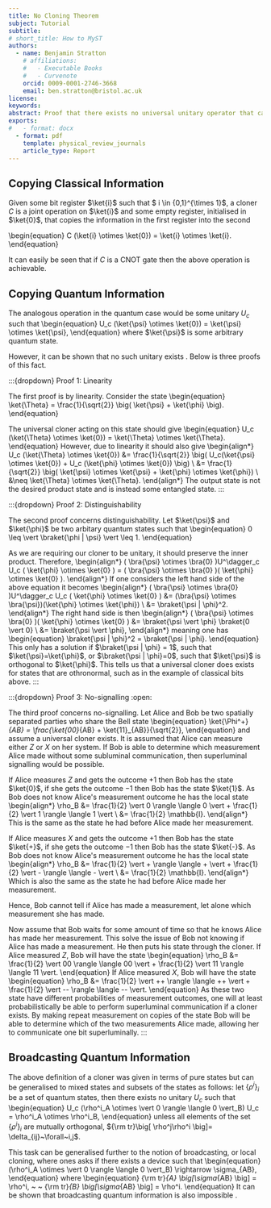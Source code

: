 ```yaml
---
title: No Cloning Theorem 
subject: Tutorial
subtitle: 
# short_title: How to MyST
authors:
  - name: Benjamin Stratton
    # affiliations:
    #   - Executable Books
    #   - Curvenote
    orcid: 0009-0001-2746-3668
    email: ben.stratton@bristol.ac.uk
license: 
keywords:  
abstract: Proof that there exists no universal unitary operator that can copy quantum information.
exports:
#   - format: docx
  - format: pdf
    template: physical_review_journals
    article_type: Report
---
```


## Copying Classical Information

Given some bit register $\ket{i}$ such that $ i \in \{0,1\}^{\times 1}$, a cloner $C$ is a joint operation on $\ket{i}$ and some empty register, initialised in $\ket{0}$, that copies the information in the first register into the second

\begin{equation}
C (\ket{i} \otimes \ket{0}) = \ket{i} \otimes \ket{i}.
\end{equation}

It can easily be seen that if $C$ is a CNOT gate then the above operation is achievable. 

## Copying Quantum Information

The analogous operation in the quantum case would be some unitary $U_c$ such that 
\begin{equation}
U_c (\ket{\psi} \otimes \ket{0}) = \ket{\psi} \otimes \ket{\psi},
\end{equation}
where $\ket{\psi}$ is some arbitrary quantum state. 

However, it can be shown that no such unitary exists [](https://link.aps.org/doi/10.1103/RevModPhys.77.1225). Below is three proofs of this fact. 

:::{dropdown} Proof 1: Linearity


The first proof is by linearity. Consider the state 
\begin{equation}
\ket{\Theta} = \frac{1}{\sqrt{2}} \big( \ket{\psi} + \ket{\phi} \big).
\end{equation}

The universal cloner acting on this state should give 
\begin{equation}
U_c (\ket{\Theta} \otimes \ket{0}) = \ket{\Theta} \otimes \ket{\Theta}.
\end{equation}
However, due to linearity it should also give 
\begin{align*}
U_c (\ket{\Theta} \otimes \ket{0}) &= \frac{1}{\sqrt{2}} \big( U_c(\ket{\psi} \otimes \ket{0}) + U_c (\ket{\phi} \otimes \ket{0}) \big) \\
&= \frac{1}{\sqrt{2}} \big( \ket{\psi} \otimes \ket{\psi} + \ket{\phi} \otimes \ket{\phi}) \\
&\neq \ket{\Theta} \otimes \ket{\Theta}.
\end{align*}
The output state is not the desired product state and is instead some entangled state. 
:::

:::{dropdown} Proof 2: Distinguishability


The second proof concerns distinguishability. Let $\ket{\psi}$ and $\ket{\phi}$ be two arbitary quantum states such that 
\begin{equation}
0 \leq \vert \braket{\phi | \psi} \vert \leq 1.
\end{equation} 

As we are requiring our cloner to be unitary, it should preserve the inner product. Therefore,
\begin{align*}
( \bra{\psi} \otimes \bra{0} )U^\dagger_c U_c ( \ket{\phi} \otimes \ket{0} ) = ( \bra{\psi} \otimes \bra{0} )( \ket{\phi} \otimes \ket{0} ).
\end{align*}
If one considers the left hand side of the above equation it becomes 
\begin{align*}
( \bra{\psi} \otimes \bra{0} )U^\dagger_c U_c ( \ket{\phi} \otimes \ket{0} ) &= (\bra{\psi} \otimes \bra{\psi})(\ket{\phi} \otimes \ket{\phi}) \\
&= \braket{\psi | \phi}^2.
\end{align*}
The right hand side is then 
\begin{align*}
( \bra{\psi} \otimes \bra{0} )( \ket{\phi} \otimes \ket{0} ) &= \braket{\psi \vert \phi} \braket{0 \vert 0} \\
&= \braket{\psi \vert \phi},
\end{align*}
meaning one has 
\begin{equation}
\braket{\psi | \phi}^2 = \braket{\psi | \phi}.
\end{equation}
This only has a solution if $\braket{\psi | \phi} = 1$, such that $\ket{\psi}=\ket{\phi}$, or $\braket{\psi | \phi}=0$, such that $\ket{\psi}$ is orthogonal to $\ket{\phi}$. This tells us that a universal cloner does exists for states that are othronormal, such as in the example of classical bits above. 
:::

:::{dropdown} Proof 3: No-signalling
:open:

The third proof concerns no-signalling. Let Alice and Bob be two spatially separated parties who share the Bell state 
\begin{equation}
\ket{\Phi^+}_{AB} = \frac{\ket{00}_{AB} + \ket{11}_{AB}}{\sqrt{2}},
\end{equation}
and assume a universal cloner exists. It is assumed that Alice can measure either $Z$ or $X$ on her system. If Bob is able to determine which measurement Alice made without some subluminal communication, then superluminal signalling would be possible. 

If Alice measures $Z$ and gets the outcome $+1$ then Bob has the state $\ket{0}$, if she gets the outcome $-1$ then Bob has the state $\ket{1}$. As Bob does not know Alice's measurement outcome he has the local state 
\begin{align*}
\rho_B &= \frac{1}{2} \vert 0 \rangle \langle  0 \vert + \frac{1}{2} \vert 1 \rangle \langle  1 \vert \\
&= \frac{1}{2} \mathbb{I}.
\end{align*}
This is the same as the state he had before Alice made her measurement. 

If Alice measures $X$ and gets the outcome $+1$ then Bob has the state $\ket{+}$, if she gets the outcome $-1$ then Bob has the state $\ket{-}$. As Bob does not know Alice's measurement outcome he has the local state 
\begin{align*}
\rho_B &= \frac{1}{2} \vert + \rangle \langle  + \vert + \frac{1}{2} \vert - \rangle \langle  - \vert \\
&= \frac{1}{2} \mathbb{I}.
\end{align*}
Which is also the same as the state he had before Alice made her measurement. 

Hence, Bob cannot tell if Alice has made a measurement, let alone which measurement she has made. 

Now assume that Bob waits for some amount of time so that he knows Alice has made her measurement. This solve the issue of Bob not knowing if Alice has made a measurement. He then puts his state through the cloner. If Alice measured $Z$, Bob will have the state
\begin{equation}
\rho_B &= \frac{1}{2} \vert 00 \rangle \langle  00 \vert + \frac{1}{2} \vert 11 \rangle \langle  11 \vert.
\end{equation}
If Alice measured $X$, Bob will have the state 
\begin{equation}
\rho_B &= \frac{1}{2} \vert ++ \rangle \langle  ++ \vert + \frac{1}{2} \vert -- \rangle \langle  -- \vert.
\end{equation}
As these two state have different probabilities of measurement outcomes, one will at least probabilistically be able to perform superluminal communication if a cloner exists. By making repeat measurement on copies of the state Bob will be able to determine which of the two measurements Alice made, allowing her to communicate one bit superluminally. 
:::

## Broadcasting Quantum Information

The above definition of a cloner was given in terms of pure states but can be generalised to mixed states and subsets of the states as follows: let $\{\rho^i\}_{i}$ be a set of quantum states, then there exists no unitary $U_c$ such that 
\begin{equation}
U_c (\rho^i_A \otimes \vert 0 \rangle \langle  0 \vert_B) U_c = \rho^i_A \otimes \rho^i_B,
\end{equation}
unless all elements of the set $\{\rho^i\}_{i}$ are mutually orthogonal, ${\rm tr}\big[ \rho^j\rho^i \big]= \delta_{ij}~\forall~i,j$. 

This task can be generalised further to the notion of broadcasting, or local cloning, where ones asks if there exists a device such that 
\begin{equation}
(\rho^i_A \otimes \vert 0 \rangle \langle  0 \vert_B) \rightarrow \sigma_{AB},
\end{equation}
where
\begin{equation}
{\rm tr}_{A} \big[\sigma_{AB} \big] = \rho^i, ~ ~ {\rm tr}_{B} \big[\sigma_{AB} \big] = \rho^i.
\end{equation}
It can be shown that broadcasting quantum information is also impossible [](https://link.aps.org/doi/10.1103/PhysRevLett.76.2818).